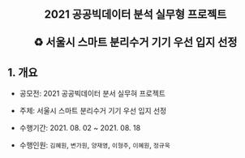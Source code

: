 <h2 align = "center">2021 공공빅데이터 분석 실무형 프로젝트<br><br>♻️ 서울시 스마트 분리수거 기기 우선 입지 선정</h2>

<h2>1. 개요</h2>

- 공모전: 2021 공공빅데이터 분서 실무혀 프로젝트

- 주제: 서울시 스마트 분리수거 기기 우선 입지 선정

- 수행기간: 2021. 08. 02 ~ 2021. 08. 18

- 수행인원: `김혜원`, `변가원`, `양재영`, `이형주`, `이혜원`, `정규욱`
